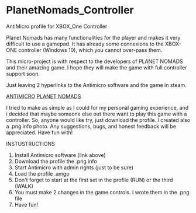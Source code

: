 # PlanetNomads_Controller
AntiMicro profile for XBOX_One Controller

Planet Nomads has many functionalities for the player and makes it very difficult to use a gamepad. It has already some connexions to the XBOX-ONE controller (Windows 10), which you cannot over-pass them.

This micro-project is with respect to the developers of PLANET NOMADS and their amazing game.
I hope they will make the game with full controller support soon.

Just leaving 2 hyperlinks to the Antimicro software and the game in steam.


[ANTIMICRO](https://github.com/AntiMicro/antimicro)
[PLANET NOMADS](https://store.steampowered.com/app/504050/Planet_Nomads/)


I tried to make as simple as I could for my personal gaming experience, and i decided that maybe someone else out there want to play
this game with a controller. So, anyone would like try, just download the profile. I created also a .png info photo. Any suggestions,
bugs, and honest feedback will be appreciated. Have fun with!

INSTUSTRUCTIONS
1. Install Antimicro software (link above)
2. Download the profile the .png info
3. Start Antimicro with admin rights (just to be sure)
4. Load the profile .amgp
5. Don't forget to start at the first set in the profile (RUN) or the third (WALK)
6. You must make 2 changes in the game controls. I wrote them in the .png file
7. Have fun!
